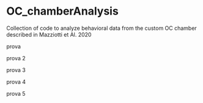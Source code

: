 # OC_chamberAnalysis
Collection of code to analyze behavioral data from the custom OC chamber described in Mazziotti et Al. 2020


prova


prova 2

prova 3

prova 4

prova 5
